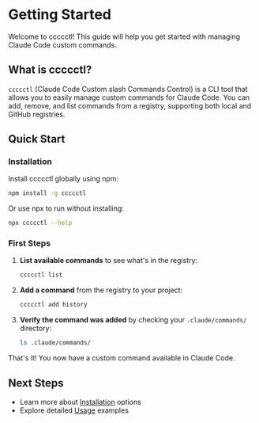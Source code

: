 # Getting Started

Welcome to ccccctl! This guide will help you get started with managing Claude Code custom commands.

## What is ccccctl?

`ccccctl` (Claude Code Custom slash Commands Control) is a CLI tool that allows you to easily manage custom commands for Claude Code. You can add, remove, and list commands from a registry, supporting both local and GitHub registries.

## Quick Start

### Installation

Install ccccctl globally using npm:

```bash
npm install -g ccccctl
```

Or use npx to run without installing:

```bash
npx ccccctl --help
```

### First Steps

1. **List available commands** to see what's in the registry:
   ```bash
   ccccctl list
   ```

2. **Add a command** from the registry to your project:
   ```bash
   ccccctl add history
   ```

3. **Verify the command was added** by checking your `.claude/commands/` directory:
   ```bash
   ls .claude/commands/
   ```

That's it! You now have a custom command available in Claude Code.

## Next Steps

- Learn more about [Installation](./installation.md) options
- Explore detailed [Usage](./usage.md) examples